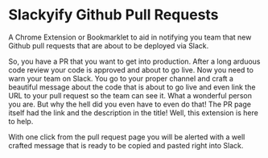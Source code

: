 # Slackyify Github Pull Requests

A Chrome Extension or Bookmarklet to aid in notifying you team that new Github pull requests that are about to be 
deployed via Slack.

So, you have a PR that you want to get into production. After a long arduous code review your code is
approved and about to go live. Now you need to warn your team on Slack. You go to your proper channel
and craft a beautiful message about the code that is about to go live and even link the URL to your pull
request so the team can see it. What a wonderful person you are. But why the hell did you even have to
even do that! The PR page itself had the link and the description in the title! Well, this extension is
here to help.

With one click from the pull request page you will be alerted with a well crafted message that is ready
to be copied and pasted right into Slack.